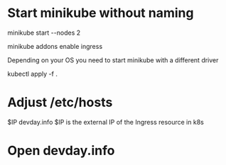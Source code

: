 # Start minikube without naming

minikube start --nodes 2

minikube addons enable ingress

Depending on your OS you need to start minikube with a different driver

kubectl apply -f .

# Adjust /etc/hosts
$IP devday.info
$IP is the external IP of the Ingress resource in k8s

# Open devday.info
